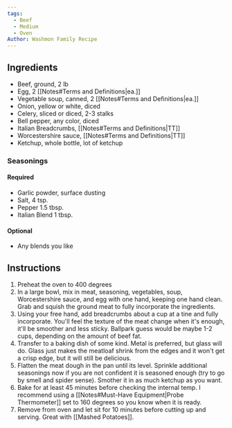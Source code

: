 ```yaml
---
tags:
  - Beef
  - Medium
  - Oven
Author: Washmon Family Recipe
---
```

## Ingredients

- Beef, ground, 2 lb
- Egg, 2 [[Notes#Terms and Definitions|ea.]]
- Vegetable soup, canned, 2 [[Notes#Terms and Definitions|ea.]]
- Onion, yellow or white, diced
- Celery, sliced or diced, 2-3 stalks
- Bell pepper, any color, diced
- Italian Breadcrumbs, [[Notes#Terms and Definitions|TT]]
- Worcestershire sauce, [[Notes#Terms and Definitions|TT]]
- Ketchup, whole bottle, lot of ketchup

### Seasonings 
#### Required	
- Garlic powder, surface dusting
- Salt, 4 tsp.
- Pepper 1.5 tbsp.
- Italian Blend 1 tbsp.
#### Optional
- Any blends you like

## Instructions

1. Preheat the oven to 400 degrees
2. In a large bowl, mix in meat, seasoning, vegetables, soup, Worcestershire sauce, and egg with one hand, keeping one hand clean. Grab and squish the ground meat to fully incorporate the ingredients.
3. Using your free hand, add breadcrumbs about a cup at a tine and fully incorporate. You'll feel the texture of the meat change when it's enough, it'll be smoother and less sticky. Ballpark guess would be maybe 1-2 cups, depending on the amount of beef fat.
4. Transfer to a baking dish of some kind. Metal is preferred, but glass will do. Glass just makes the meatloaf shrink from the edges and it won't get a crisp edge, but it will still be delicious.
5. Flatten the meat dough in the pan until its level. Sprinkle additional seasonings now if you are not confident it is seasoned enough (try to go by smell and spider sense). Smother it in as much ketchup as you want.
6. Bake for at least 45 minutes before checking the internal temp. I recommend using a [[Notes#Must-Have Equipment|Probe Thermometer]] set to 160 degrees so you know when it is ready.
7. Remove from oven and let sit for 10 minutes before cutting up and serving. Great with [[Mashed Potatoes]].